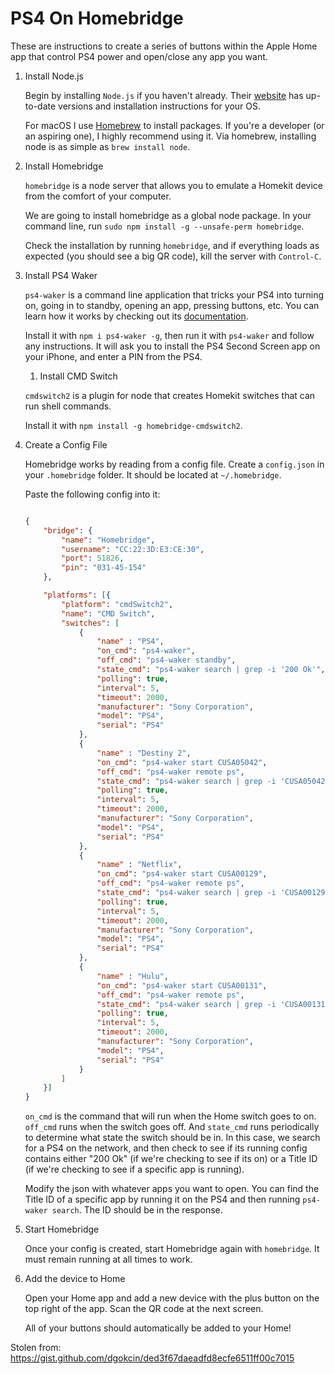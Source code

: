 # PS4 On Homebridge

These are instructions to create a series of buttons within the Apple Home app that control PS4 power and open/close any app you want.

1. Install Node.js

    Begin by installing `Node.js` if you haven't already. Their [website](https://nodejs.org/en/) has up-to-date versions and installation instructions for your OS.

    For macOS I use [Homebrew](https://brew.sh/) to install packages. If you're a developer (or an aspiring one), I highly recommend using it. Via homebrew, installing node is as simple as `brew install node`.

1. Install Homebridge

    `homebridge` is a node server that allows you to emulate a Homekit device from the comfort of your computer.

    We are going to install homebridge as a global node package. In your command line, run `sudo npm install -g --unsafe-perm homebridge`.

    Check the installation by running `homebridge`, and if everything loads as expected (you should see a big QR code), kill the server with `Control-C`.

1. Install PS4 Waker

    `ps4-waker` is a command line application that tricks your PS4 into turning on, going in to standby, opening an app, pressing buttons, etc. You can learn how it works by checking out its [documentation](https://github.com/dhleong/ps4-waker).

    Install it with `npm i ps4-waker -g`, then run it with `ps4-waker` and follow any instructions. It will ask you to install the PS4 Second Screen app on your iPhone, and enter a PIN from the PS4.

    1. Install CMD Switch

    `cmdswitch2` is a plugin for node that creates Homekit switches that can run shell commands.

    Install it with `npm install -g homebridge-cmdswitch2`.

1. Create a Config File

    Homebridge works by reading from a config file. Create a `config.json` in your `.homebridge` folder. It should be located at `~/.homebridge`.

    Paste the following config into it:

    ```json

    {
        "bridge": {
            "name": "Homebridge",
            "username": "CC:22:3D:E3:CE:30",
            "port": 51826,
            "pin": "031-45-154"
        },

        "platforms": [{
            "platform": "cmdSwitch2",
            "name": "CMD Switch",
            "switches": [
                {
                    "name" : "PS4",
                    "on_cmd": "ps4-waker",
                    "off_cmd": "ps4-waker standby",
                    "state_cmd": "ps4-waker search | grep -i '200 Ok'",
                    "polling": true,
                    "interval": 5,
                    "timeout": 2000,
                    "manufacturer": "Sony Corporation",
                    "model": "PS4",
                    "serial": "PS4"
                },
                {
                    "name" : "Destiny 2",
                    "on_cmd": "ps4-waker start CUSA05042",
                    "off_cmd": "ps4-waker remote ps",
                    "state_cmd": "ps4-waker search | grep -i 'CUSA05042'",
                    "polling": true,
                    "interval": 5,
                    "timeout": 2000,
                    "manufacturer": "Sony Corporation",
                    "model": "PS4",
                    "serial": "PS4"
                },
                {
                    "name" : "Netflix",
                    "on_cmd": "ps4-waker start CUSA00129",
                    "off_cmd": "ps4-waker remote ps",
                    "state_cmd": "ps4-waker search | grep -i 'CUSA00129'",
                    "polling": true,
                    "interval": 5,
                    "timeout": 2000,
                    "manufacturer": "Sony Corporation",
                    "model": "PS4",
                    "serial": "PS4"
                },
                {
                    "name" : "Hulu",
                    "on_cmd": "ps4-waker start CUSA00131",
                    "off_cmd": "ps4-waker remote ps",
                    "state_cmd": "ps4-waker search | grep -i 'CUSA00131'",
                    "polling": true,
                    "interval": 5,
                    "timeout": 2000,
                    "manufacturer": "Sony Corporation",
                    "model": "PS4",
                    "serial": "PS4"
                }
            ]
        }]
    }

    ```

    `on_cmd` is the command that will run when the Home switch goes to on. `off_cmd` runs when the switch goes off. And `state_cmd` runs periodically to determine what state the switch should be in. In this case, we search for a PS4 on the network, and then check to see if its running config contains either "200 Ok" (if we're checking to see if its on) or a Title ID (if we're checking to see if a specific app is running).

    Modify the json with whatever apps you want to open. You can find the Title ID of a specific app by running it on the PS4 and then running `ps4-waker search`. The ID should be in the response.

1. Start Homebridge

    Once your config is created, start Homebridge again with `homebridge`. It must remain running at all times to work.

1. Add the device to Home

    Open your Home app and add a new device with the plus button on the top right of the app. Scan the QR code at the next screen.

    All of your buttons should automatically be added to your Home!

Stolen from: https://gist.github.com/dgokcin/ded3f67daeadfd8ecfe6511ff00c7015
